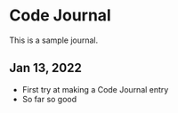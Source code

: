# Code Journal
This is a sample journal.

## Jan 13, 2022
- First try at making a Code Journal entry
- So far so good